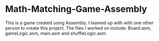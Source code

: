 # Math-Matching-Game-Assembly

This is a game created using Assembly.
I teamed up with with one other person to create this project. The files I worked on include:
Board.asm, gameLogic.asm, main.asm and shuffleLogic.asm
